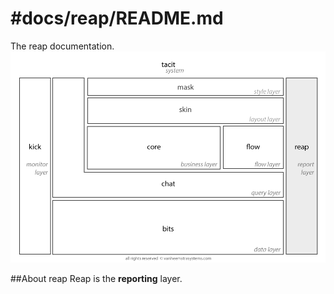 #docs/reap/README.md
==============

The reap documentation.
![Image](../reap/images/system_overview_reap.png?raw=true)

##About reap
Reap is the **reporting** layer.
